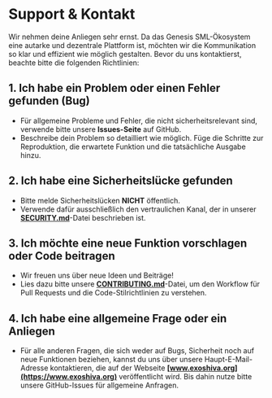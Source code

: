 # Support & Kontakt

Wir nehmen deine Anliegen sehr ernst. Da das Genesis SML-Ökosystem eine autarke und dezentrale Plattform ist, möchten wir die Kommunikation so klar und effizient wie möglich gestalten. Bevor du uns kontaktierst, beachte bitte die folgenden Richtlinien:

## 1\. Ich habe ein Problem oder einen Fehler gefunden (Bug)

  * Für allgemeine Probleme und Fehler, die nicht sicherheitsrelevant sind, verwende bitte unsere **Issues-Seite** auf GitHub.
  * Beschreibe dein Problem so detailliert wie möglich. Füge die Schritte zur Reproduktion, die erwartete Funktion und die tatsächliche Ausgabe hinzu.

## 2\. Ich habe eine Sicherheitslücke gefunden

  * Bitte melde Sicherheitslücken **NICHT** öffentlich.
  * Verwende dafür ausschließlich den vertraulichen Kanal, der in unserer **[SECURITY.md](SECURITY.md)**-Datei beschrieben ist.

## 3\. Ich möchte eine neue Funktion vorschlagen oder Code beitragen

  * Wir freuen uns über neue Ideen und Beiträge\!
  * Lies dazu bitte unsere **[CONTRIBUTING.md](https://www.google.com/search?q=CONTRIBUTING.md)**-Datei, um den Workflow für Pull Requests und die Code-Stilrichtlinien zu verstehen.

## 4\. Ich habe eine allgemeine Frage oder ein Anliegen

  * Für alle anderen Fragen, die sich weder auf Bugs, Sicherheit noch auf neue Funktionen beziehen, kannst du uns über unsere Haupt-E-Mail-Adresse kontaktieren, die auf der Webseite **[www.exoshiva.org](https://www.exoshiva.org)** veröffentlicht wird. Bis dahin nutze bitte unsere GitHub-Issues für allgemeine Anfragen.

